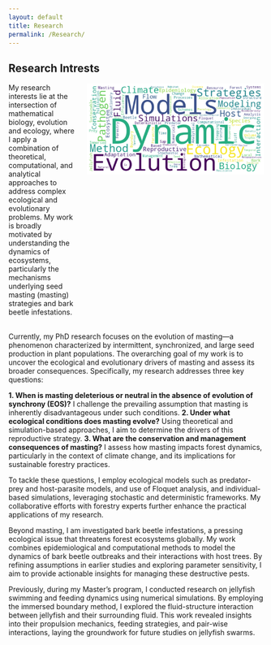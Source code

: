 ```yaml
---
layout: default
title: Research
permalink: /Research/
---
```


## Research Intrests

<div style="display: flex; align-items: center; justify-content: space-between; align-items: flex-start;">

<!-- Text Section -->
<div style="flex: 1; margin-right: 20px;">
My research interests lie at the intersection of mathematical biology, evolution and ecology, where I apply a combination of theoretical, computational, and analytical approaches to address complex ecological and evolutionary problems. My work is broadly motivated by understanding the dynamics of ecosystems, particularly the mechanisms underlying seed masting (masting) strategies and bark beetle infestations. 
</div>

 <!-- Image Section -->
 <div style="text-align: center; flex: 0 0 350px;">
 <img src="IntrestsCloud.png" alt="Research Intrests" style="max-width: 350px; margin-bottom: 20px;">
 </div>

 </div><br>
 

Currently, my PhD research focuses on the evolution of masting—a phenomenon characterized by intermittent, synchronized, and large seed production in plant populations. The overarching goal of my work is to uncover the ecological and evolutionary drivers of masting and assess its broader consequences. Specifically, my research addresses three key questions:

**1. When is masting deleterious or neutral in the absence of evolution of synchrony (EOS)?** 
I challenge the prevailing assumption that masting is inherently disadvantageous under such conditions.
**2. Under what ecological conditions does masting evolve?** 
Using theoretical and simulation-based approaches, I aim to determine the drivers of this reproductive strategy.
**3. What are the conservation and management consequences of masting?** 
I assess how masting impacts forest dynamics, particularly in the context of climate change, and its implications for sustainable forestry practices.

To tackle these questions, I employ ecological models such as predator-prey and host-parasite models, and use of Floquet analysis, and individual-based simulations, leveraging stochastic and deterministic frameworks. My collaborative efforts with forestry experts further enhance the practical applications of my research.

Beyond masting, I am investigated bark beetle infestations, a pressing ecological issue that threatens forest ecosystems globally. My work combines epidemiological and computational methods to model the dynamics of bark beetle outbreaks and their interactions with host trees. By refining assumptions in earlier studies and exploring parameter sensitivity, I aim to provide actionable insights for managing these destructive pests.

Previously, during my Master’s program, I conducted research on jellyfish swimming and feeding dynamics using numerical simulations. By employing the immersed boundary method, I explored the fluid-structure interaction between jellyfish and their surrounding fluid. This work revealed insights into their propulsion mechanics, feeding strategies, and pair-wise interactions, laying the groundwork for future studies on jellyfish swarms.
